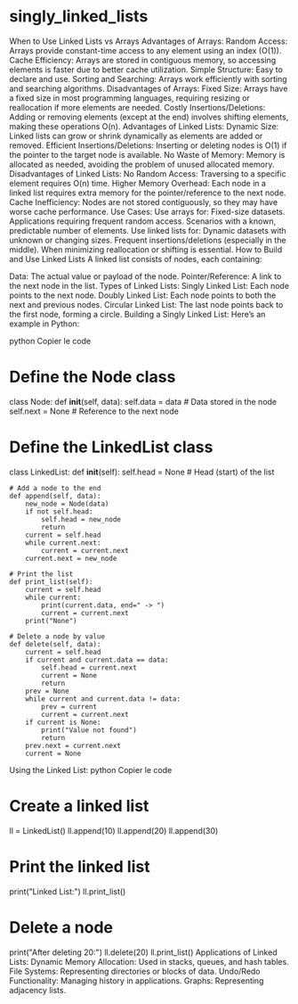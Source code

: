 # singly_linked_lists
When to Use Linked Lists vs Arrays
Advantages of Arrays:
Random Access: Arrays provide constant-time access to any element using an index (O(1)).
Cache Efficiency: Arrays are stored in contiguous memory, so accessing elements is faster due to better cache utilization.
Simple Structure: Easy to declare and use.
Sorting and Searching: Arrays work efficiently with sorting and searching algorithms.
Disadvantages of Arrays:
Fixed Size: Arrays have a fixed size in most programming languages, requiring resizing or reallocation if more elements are needed.
Costly Insertions/Deletions: Adding or removing elements (except at the end) involves shifting elements, making these operations O(n).
Advantages of Linked Lists:
Dynamic Size: Linked lists can grow or shrink dynamically as elements are added or removed.
Efficient Insertions/Deletions: Inserting or deleting nodes is O(1) if the pointer to the target node is available.
No Waste of Memory: Memory is allocated as needed, avoiding the problem of unused allocated memory.
Disadvantages of Linked Lists:
No Random Access: Traversing to a specific element requires O(n) time.
Higher Memory Overhead: Each node in a linked list requires extra memory for the pointer/reference to the next node.
Cache Inefficiency: Nodes are not stored contiguously, so they may have worse cache performance.
Use Cases:
Use arrays for:
Fixed-size datasets.
Applications requiring frequent random access.
Scenarios with a known, predictable number of elements.
Use linked lists for:
Dynamic datasets with unknown or changing sizes.
Frequent insertions/deletions (especially in the middle).
When minimizing reallocation or shifting is essential.
How to Build and Use Linked Lists
A linked list consists of nodes, each containing:

Data: The actual value or payload of the node.
Pointer/Reference: A link to the next node in the list.
Types of Linked Lists:
Singly Linked List: Each node points to the next node.
Doubly Linked List: Each node points to both the next and previous nodes.
Circular Linked List: The last node points back to the first node, forming a circle.
Building a Singly Linked List:
Here’s an example in Python:

python
Copier le code
# Define the Node class
class Node:
    def __init__(self, data):
        self.data = data  # Data stored in the node
        self.next = None  # Reference to the next node

# Define the LinkedList class
class LinkedList:
    def __init__(self):
        self.head = None  # Head (start) of the list

    # Add a node to the end
    def append(self, data):
        new_node = Node(data)
        if not self.head:
            self.head = new_node
            return
        current = self.head
        while current.next:
            current = current.next
        current.next = new_node

    # Print the list
    def print_list(self):
        current = self.head
        while current:
            print(current.data, end=" -> ")
            current = current.next
        print("None")

    # Delete a node by value
    def delete(self, data):
        current = self.head
        if current and current.data == data:
            self.head = current.next
            current = None
            return
        prev = None
        while current and current.data != data:
            prev = current
            current = current.next
        if current is None:
            print("Value not found")
            return
        prev.next = current.next
        current = None
Using the Linked List:
python
Copier le code
# Create a linked list
ll = LinkedList()
ll.append(10)
ll.append(20)
ll.append(30)

# Print the linked list
print("Linked List:")
ll.print_list()

# Delete a node
print("After deleting 20:")
ll.delete(20)
ll.print_list()
Applications of Linked Lists:
Dynamic Memory Allocation: Used in stacks, queues, and hash tables.
File Systems: Representing directories or blocks of data.
Undo/Redo Functionality: Managing history in applications.
Graphs: Representing adjacency lists.